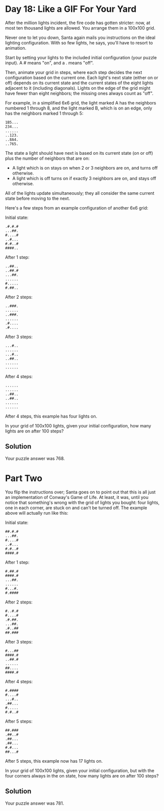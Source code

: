 # Day 18: Like a GIF For Your Yard

After the million lights incident, the fire code has gotten stricter: now, at most ten thousand lights are allowed. You arrange them in a 100x100 grid.

Never one to let you down, Santa again mails you instructions on the ideal lighting configuration. With so few lights, he says, you'll have to resort to animation.

Start by setting your lights to the included initial configuration (your puzzle input). A # means "on", and a . means "off".

Then, animate your grid in steps, where each step decides the next configuration based on the current one. Each light's next state (either on or off) depends on its current state and the current states of the eight lights adjacent to it (including diagonals). Lights on the edge of the grid might have fewer than eight neighbors; the missing ones always count as "off".

For example, in a simplified 6x6 grid, the light marked A has the neighbors numbered 1 through 8, and the light marked B, which is on an edge, only has the neighbors marked 1 through 5:

    1B5...
    234...
    ......
    ..123.
    ..8A4.
    ..765.

The state a light should have next is based on its current state (on or off) plus the number of neighbors that are on:

* A light which is on stays on when 2 or 3 neighbors are on, and turns off otherwise.
* A light which is off turns on if exactly 3 neighbors are on, and stays off otherwise.

All of the lights update simultaneously; they all consider the same current state before moving to the next.

Here's a few steps from an example configuration of another 6x6 grid:

Initial state:

    .#.#.#
    ...##.
    #....#
    ..#...
    #.#..#
    ####..

After 1 step:

    ..##..
    ..##.#
    ...##.
    ......
    #.....
    #.##..

After 2 steps:

    ..###.
    ......
    ..###.
    ......
    .#....
    .#....

After 3 steps:

    ...#..
    ......
    ...#..
    ..##..
    ......
    ......

After 4 steps:

    ......
    ......
    ..##..
    ..##..
    ......
    ......

After 4 steps, this example has four lights on.

In your grid of 100x100 lights, given your initial configuration, how many lights are on after 100 steps?

## Solution
Your puzzle answer was 768.

# Part Two

You flip the instructions over; Santa goes on to point out that this is all just an implementation of Conway's Game of Life. At least, it was, until you notice that something's wrong with the grid of lights you bought: four lights, one in each corner, are stuck on and can't be turned off. The example above will actually run like this:

Initial state:

    ##.#.#
    ...##.
    #....#
    ..#...
    #.#..#
    ####.#

After 1 step:

    #.##.#
    ####.#
    ...##.
    ......
    #...#.
    #.####

After 2 steps:

    #..#.#
    #....#
    .#.##.
    ...##.
    .#..##
    ##.###

After 3 steps:

    #...##
    ####.#
    ..##.#
    ......
    ##....
    ####.#

After 4 steps:

    #.####
    #....#
    ...#..
    .##...
    #.....
    #.#..#

After 5 steps:

    ##.###
    .##..#
    .##...
    .##...
    #.#...
    ##...#

After 5 steps, this example now has 17 lights on.

In your grid of 100x100 lights, given your initial configuration, but with the four corners always in the on state, how many lights are on after 100 steps?

## Solution
Your puzzle answer was 781.
